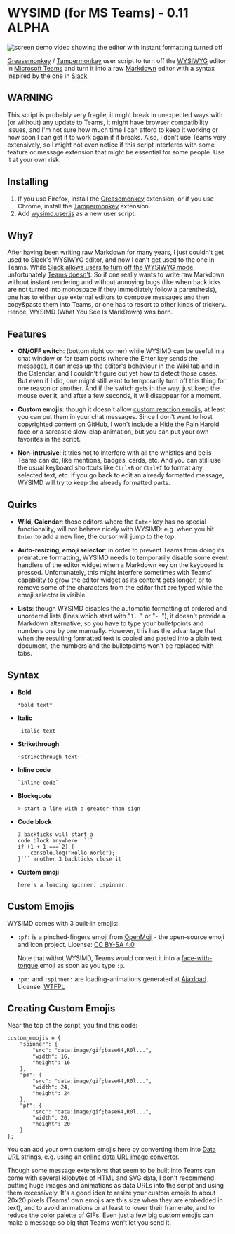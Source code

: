 WYSIMD (for MS Teams) - 0.11 ALPHA
==================================

<img src="https://raw.githubusercontent.com/attilammagyar/wysimd/master/wysimd.gif" alt="screen demo video showing the editor with instant formatting turned off" />

[Greasemonkey](https://www.greasespot.net/) /
[Tampermonkey](https://www.tampermonkey.net/) user script to turn off the
[WYSIWYG](https://en.wikipedia.org/wiki/WYSIWYG) editor in
[Microsoft Teams](https://teams.microsoft.com/) and turn it into a raw
[Markdown](https://en.wikipedia.org/wiki/Markdown) editor with a syntax
inspired by the one in
[Slack](https://slack.com/intl/en-hu/help/articles/202288908-Format-your-messages).

WARNING
-------

This script is probably very fragile, it might break in unexpected ways with
(or without) any update to Teams, it might have browser compatibility issues,
and I'm not sure how much time I can afford to keep it working or how soon I
can get it to work again if it breaks. Also, I don't use Teams very
extensively, so I might not even notice if this script interferes with some
feature or message extension that might be essential for some people. Use it at
your own risk.

Installing
----------

1. If you use Firefox, install the [Greasemonkey](https://www.greasespot.net/)
   extension, or if you use Chrome, install the
   [Tampermonkey](https://www.tampermonkey.net/) extension.
2. Add [wysimd.user.js](https://github.com/attilammagyar/wysimd/raw/main/wysimd.user.js)
   as a new user script.

Why?
----

After having been writing raw Markdown for many years, I just couldn't get used
to Slack's WYSIWYG editor, and now I can't get used to the one in Teams. While
[Slack allows users to turn off the WYSIWYG mode](https://twitter.com/SlackHQ/status/1201955273667158023),
unfortunately [Teams doesn't](https://microsoftteams.uservoice.com/forums/555103-public/suggestions/20588818-raw-markdown-editor-for-messaging).
So if one really wants to write raw Markdown without instant rendering and
without annoying bugs (like when backticks are not turned into monospace if
they immediately follow a parenthesis), one has to either use external editors
to compose messages and then copy&paste them into Teams, or one has to resort
to other kinds of trickery. Hence, WYSIMD (What You See Is MarkDown) was born.

Features
--------

 * **ON/OFF switch**: (bottom right corner) while WYSIMD can be useful in a
   chat window or for team posts (where the Enter key sends the message), it
   can mess up the editor's behaviour in the Wiki tab and in the Calendar, and
   I couldn't figure out yet how to detect those cases. But even if I did, one
   might still want to temporarily turn off this thing for one reason or
   another. And if the switch gets in the way, just keep the mouse over it, and
   after a few seconds, it will disappear for a moment.

 * **Custom emojis**: though it doesn't allow
   [custom reaction emojis](https://microsoftteams.uservoice.com/forums/555103-public/suggestions/16934329-allow-adding-custom-emoji-memes-gifs-reactions),
   at least you can put them in your chat messages. Since I don't want to host
   copyrighted content on GitHub, I won't include a
   [Hide the Pain Harold](https://en.wikipedia.org/wiki/Andr%C3%A1s_Arat%C3%B3)
   face or a sarcastic slow-clap animation, but you can put your own favorites
   in the script.

 * **Non-intrusive**: it tries not to interfere with all the whistles and bells
   Teams can do, like mentions, badges, cards, etc. And you can still use the
   usual keyboard shortcuts like `Ctrl+B` or `Ctrl+I` to format any selected
   text, etc. If you go back to edit an already formatted message, WYSIMD will
   try to keep the already formatted parts.

Quirks
------

 * **Wiki, Calendar**: those editors where the `Enter` key has no special
   functionality, will not behave nicely with WYSIMD: e.g. when you hit `Enter`
   to add a new line, the cursor will jump to the top.

 * **Auto-resizing, emoji selector**: in order to prevent Teams from doing its
   premature formatting, WYSIMD needs to temporarily disable some event
   handlers of the editor widget when a Markdown key on the keyboard is
   pressed. Unfortunately, this might interfere sometimes with Teams'
   capability to grow the editor widget as its content gets longer, or to
   remove some of the characters from the editor that are typed while the emoji
   selector is visible.

 * **Lists**: though WYSIMD disables the automatic formatting of ordered and
   unordered lists (lines which start with "`1. `" or "`- `"), it doesn't
   provide a Markdown alternative, so you have to type your bulletpoints and
   numbers one by one manually. However, this has the advantage that when the
   resulting formatted text is copied and pasted into a plain text document,
   the numbers and the bulletpoints won't be replaced with tabs.

Syntax
------

 * **Bold**

       *bold text*

 * **Italic**

       _italic text_

 * **Strikethrough**

       ~strikethrough text~

 * **Inline code**

       `inline code`

 * **Blockquote**

       > start a line with a greater-than sign

 * **Code block**

       3 backticks will start a
       code block anywhere: ```
       if (1 + 1 === 2) {
           console.log("Hello World");
       }``` another 3 backticks close it

 * **Custom emoji**

       here's a loading spinner: :spinner:

Custom Emojis
-------------

WYSIMD comes with 3 built-in emojis:

 * `:pf:` is a pinched-fingers emoji from [OpenMoji](https://openmoji.org/) -
   the open-source emoji and icon project. License:
   [CC BY-SA 4.0](https://creativecommons.org/licenses/by-sa/4.0/#)

   Note that withot WYSIMD, Teams would convert it into a
   [face-with-tongue](https://emojipedia.org/face-with-tongue/) emoji as soon
   as you type `:p`.

 * `:pm:` and `:spinner:` are loading-animations generated at
   [Ajaxload](http://www.ajaxload.info/).
   License: [WTFPL](http://www.wtfpl.net/)

Creating Custom Emojis
----------------------

Near the top of the script, you find this code:

    custom_emojis = {
        "spinner": {
            "src": "data:image/gif;base64,R0l...",
            "width": 16,
            "height": 16
        },
        "pm": {
            "src": "data:image/gif;base64,R0l...",
            "width": 24,
            "height": 24
        },
        "pf": {
            "src": "data:image/gif;base64,R0l...",
            "width": 20,
            "height": 20
        }
    };

You can add your own custom emojis here by converting them into
[Data URL](https://en.wikipedia.org/wiki/Data_URI_scheme) strings, e.g. using
an [online data URL image converter](https://ezgif.com/image-to-datauri).

Though some message extensions that seem to be built into Teams can come with
several kilobytes of HTML and SVG data, I don't recommend putting huge images
and animations as data URLs into the script and using them excessively. It's a
good idea to resize your custom emojis to about 20x20 pixels (Teams' own emojis
are this size when they are embedded in text), and to avoid animations or at
least to lower their framerate, and to reduce the color palette of GIFs. Even
just a few big custom emojis can make a message so big that Teams won't let
you send it.
